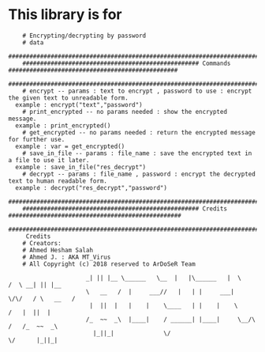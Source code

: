 # This library is for
		# Encrypting/decrypting by password
		# data
                ############################################################################################################
		################################################## Commands ################################################
		############################################################################################################
   		# encrypt -- params : text to encrypt , password to use : encrypt the given text to unreadable form.
      example : encrypt("text","password")
   		# print_encrypted -- no params needed : show the encrypted message.
      example : print_encrypted()
   		# get_encrypted -- no params needed : return the encrypted message for further use.
      example : var = get_encrypted()
   		# save_in_file -- params : file_name : save the encrypted text in a file to use it later. 
      example : save_in_file("res_decrypt")
   		# decrypt -- params : file_name , password : encrypt the decrypted text to human readable form. 
      example : decrypt("res_decrypt","password")
                ############################################################################################################
		################################################## Credits #################################################
		############################################################################################################
   		 Credits 
   		# Creators:
   		# Ahmed Hesham Salah
   		# Ahmed J. : AKA MT_Virus
   		# All Copyright (c) 2018 reserved to ArDoSeR Team

                          _| || |__ \______   \__  |   |\______   |  \    /  \ __| || |__
                          \   __   /  |     ___//   |   | |     ___|   \/\/   / \   __   /
                           |  ||  |   |    |    \____   | |    |    \        /   |  ||  | 
                          /_  ~~  _\  |____|    / ______| |____|     \__/\  /   /_  ~~  _\
                            |_||_|              \/                        \/      |_||_|  
